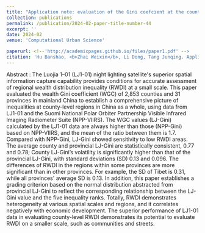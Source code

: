 ```yaml
---
title: "Application note: evaluation of the Gini coefcient at the county level in mainland China based on Luojia 1-01 nighttime light images"
collection: publications
permalink: /publication/2024-02-paper-title-number-44
excerpt: ''
date: 2024-02
venue: 'Computational Urban Science'

paperurl: <!--'http://academicpages.github.io/files/paper1.pdf' -->
citation: 'Hu Banshao, <b>Zhai Weixin</b>, Li Dong, Tang Junqing. Application note: evaluation of the Gini coefcient at the county level in mainland China based on Luojia 1-01 nighttime light images. <i>Computational Urban Science<i>, 2024, 4(1): 1.'
---
```




<!--This paper is about the number 1. The number 2 is left for future work.-->
Abstract : The Luojia 1–01 (LJ1-01) night lighting satellite's superior spatial information capture capability provides conditions for accurate assessment of regional wealth distribution inequality (RWDI) at a small scale. This paper evaluated the wealth Gini coefficient (WGC) of 2,853 counties and 31 provinces in mainland China to establish a comprehensive picture of inequalities at county-level regions in China as a whole, using data from LJ1-01 and the Suomi National Polar Orbiter Partnership Visible Infrared Imaging Radiometer Suite (NPP-VIIRS). The WGC values (LJ-Gini) calculated by the LJ1-01 data are always higher than those (NPP-Gini) based on NPP-VIIRS, and the mean of the ratio between them is 1.7. Compared with NPP-Gini, LJ-Gini showed sensitivity to low RWDI areas. The average county and provincial LJ-Gini are statistically consistent, 0.77 and 0.78; County LJ-Gini’s volatility is significantly higher than that of the provincial LJ-Gini, with standard deviations (SD) 0.13 and 0.096. The differences of RWDI in the regions within some provinces are more significant than in other provinces. For example, the SD of Tibet is 0.31, while all provinces' average SD is 0.13. In addition, this paper establishes a grading criterion based on the normal distribution abstracted from provincial LJ-Gini to reflect the corresponding relationship between the LJ-Gini value and the five inequality ranks. Totally, RWDI demonstrates heterogeneity at various spatial scales and regions, and it correlates negatively with economic development. The superior performance of LJ1-01 data in evaluating county-level RWDI demonstrates its potential to evaluate RWDI on a smaller scale, such as communities and streets.

<!--[Download paper here](http://academicpages.github.io/files/paper1.pdf)-->

<!--Recommended citation: Zhai W, Cheng C. Vagueness in spatial data: A grid-coding approach[C]. proceedings of the 2014 IEEE Geoscience and Remote Sensing Symposium, 2014. IEEE.-->
